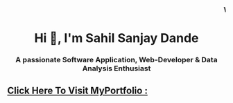 
<h3><marquee behaviour="alternate" direction="Left" scrollamount="8">Welcome To MyPortfolio (Project by -Sahil Dande)</marquee></h3>
<h1 align="center">Hi 👋, I'm Sahil Sanjay Dande</h1>
<h3 align="center">A passionate Software Application, Web-Developer & Data Analysis Enthusiast</h3>

<a href="https://sahildande.github.io/MyPortfolio.github.io/Home.html"><h2>Click Here To Visit MyPortfolio :</h2></a>

